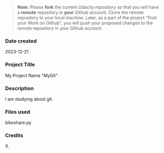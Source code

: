 >**Note**: Please **fork** the current Udacity repository so that you will have a **remote** repository in **your** Github account. Clone the remote repository to your local machine. Later, as a part of the project "Post your Work on Github", you will push your proposed changes to the remote repository in your Github account.

### Date created
2023-12-21

### Project Title
My Project Name "MyGit"

### Description
I am studying about git.

### Files used
bikeshare.py

### Credits
X.

